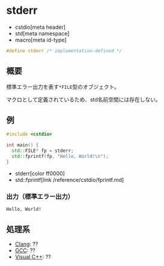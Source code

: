 # stderr
* cstdio[meta header]
* std[meta namespace]
* macro[meta id-type]

```cpp
#define stderr /* implementation-defined */
```

## 概要
標準エラー出力を表す`*FILE`型のオブジェクト。

マクロとして定義されているため、std名前空間には存在しない。

## 例
```cpp example
#include <cstdio>

int main() {
  std::FILE* fp = stderr;
  std::fprintf(fp, "Hello, World!\n");
}
```
* stderr[color ff0000]
* std::fprintf[link /reference/cstdio/fprintf.md]

### 出力（標準エラー出力）
```
Hello, World!
```

## 処理系
- [Clang](/implementation.md#clang): ??
- [GCC](/implementation.md#gcc): ??
- [Visual C++](/implementation.md#visual_cpp): ??
